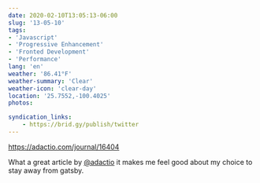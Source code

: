 ```yaml
---
date: 2020-02-10T13:05:13-06:00
slug: '13-05-10'
tags:
- 'Javascript'
- 'Progressive Enhancement'
- 'Fronted Development'
- 'Performance'
lang: 'en'
weather: '86.41°F'
weather-summary: 'Clear'
weather-icon: 'clear-day'
location: '25.7552,-100.4025'
photos:

syndication_links:
    - https://brid.gy/publish/twitter
---
```

https://adactio.com/journal/16404

What a great article by <a href="https://twitter.com/@adactio">@adactio</a> it makes me feel good about my choice to stay away from gatsby.
    
